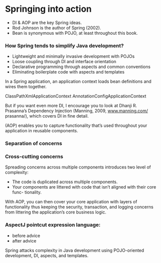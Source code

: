 # Springing into action

* DI & AOP are the key Spring ideas.
* Rod Johnson is the author of Spring (2002).
* Bean is synonymous with POJO, at least throughout this book.

### How Spring tends to simplify Java development?

* Lightweight and minimally invasive development with POJOs
* Loose coupling through DI and interface orientation
* Declarative programming through aspects and common conventions
* Eliminating boilerplate code with aspects and templates

In a Spring application, an application context loads bean definitions and wires them
together. 

ClassPathXmlApplicationContext
AnnotationConfigApplicationContext

But if you want even more DI, I encourage you to
look at Dhanji R. Prasanna’s Dependency Injection (Manning, 2009, www.manning.com/
prasanna/), which covers DI in fine detail.

 (AOP) enables you to capture functionality that’s used
throughout your application in reusable components.

### Separation of concerns
### Cross-cutting concerns

Spreading concerns across multiple components introduces two level of complexity:

* The code is duplicated across multiple components. 
* Your components are littered with code that isn’t aligned with their core func-
tionality.


With AOP, you can then cover your core application with layers of functionality thus keeping the security, transaction, and logging concerns from littering the application’s core business logic.

### AspectJ pointcut expression language:

* before advice
* after advice

Spring attacks complexity in Java development using POJO-oriented development, DI, aspects, and templates.